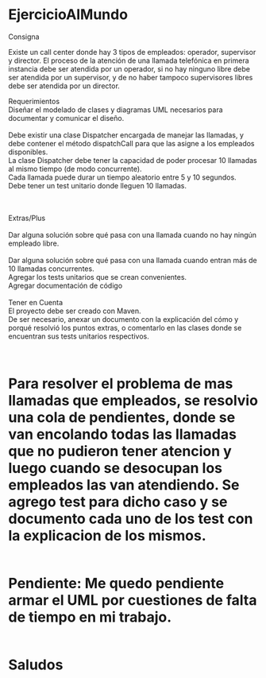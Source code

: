 # EjercicioAlMundo<br>
Consigna<br>

Existe un call center donde hay 3 tipos de empleados: operador, supervisor y director. El proceso de la atención de una llamada telefónica en primera instancia debe ser atendida por un operador, si no hay ninguno libre debe ser atendida por un supervisor, y de no haber tampoco supervisores libres debe ser atendida por un director.
<br>
 

Requerimientos<br>
Diseñar el modelado de clases y diagramas UML necesarios para documentar y comunicar el diseño.<br>
<br>Debe existir una clase Dispatcher encargada de manejar las llamadas, y debe contener el método dispatchCall para que las asigne a los empleados disponibles.
<br>La clase Dispatcher debe tener la capacidad de poder procesar 10 llamadas al mismo tiempo (de modo concurrente).
<br>Cada llamada puede durar un tiempo aleatorio entre 5 y 10 segundos.
<br>Debe tener un test unitario donde lleguen 10 llamadas.<br>
<br><br>

Extras/Plus<br>
<br>Dar alguna solución sobre qué pasa con una llamada cuando no hay ningún empleado libre.<br>
<br>Dar alguna solución sobre qué pasa con una llamada cuando entran más de 10 llamadas concurrentes.
<br>Agregar los tests unitarios que se crean convenientes.
<br>Agregar documentación de código
<br> 
<br>
Tener en Cuenta<br>
El proyecto debe ser creado con Maven.<br>
De ser necesario, anexar un documento con la explicación del cómo y porqué resolvió los puntos extras, o comentarlo en las clases donde se encuentran sus tests unitarios respectivos.


<br><H1> Para resolver el problema de mas llamadas que empleados, se resolvio una cola de pendientes, donde se van encolando todas las llamadas que no pudieron tener atencion y luego cuando se desocupan los empleados las van atendiendo.
Se agrego test para dicho caso y se documento cada uno de los test con la explicacion de los mismos.

<br>Pendiente: Me quedo pendiente armar el UML por cuestiones de falta de tiempo en mi trabajo.

<br>Saludos
